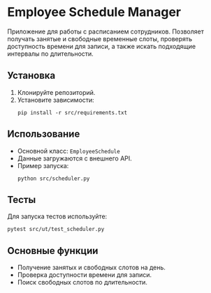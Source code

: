 # Employee Schedule Manager

Приложение для работы с расписанием сотрудников. Позволяет получать занятые и свободные временные слоты, проверять доступность времени для записи, а также искать подходящие интервалы по длительности.

## Установка

1. Клонируйте репозиторий.
2. Установите зависимости:
   ```
   pip install -r src/requirements.txt
   ```

## Использование

- Основной класс: `EmployeeSchedule`
- Данные загружаются с внешнего API.
- Пример запуска:
  ```
  python src/scheduler.py
  ```

## Тесты

Для запуска тестов используйте:
```
pytest src/ut/test_scheduler.py
```

## Основные функции

- Получение занятых и свободных слотов на день.
- Проверка доступности времени для записи.
- Поиск свободных слотов по длительности.
